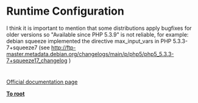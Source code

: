 # Runtime Configuration



I think it is important to mention that some distributions apply bugfixes for older versions so "Available since PHP 5.3.9" is not reliable, for example:<br>debian squeeze implemented the directive max_input_vars in PHP 5.3.3-7+squeeze7 (see http://ftp-master.metadata.debian.org/changelogs/main/p/php5/php5_5.3.3-7+squeeze17_changelog )  

#

[Official documentation page](https://www.php.net/manual/en/info.configuration.php)

**[To root](/README.md)**
